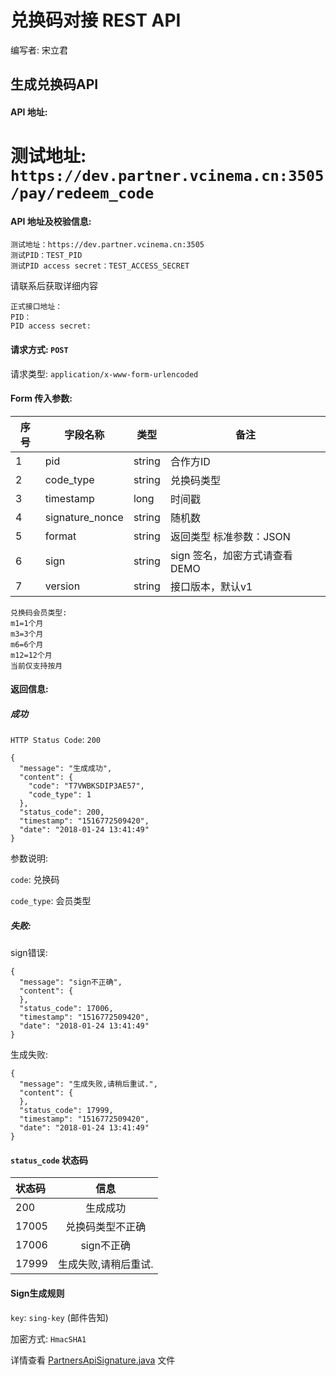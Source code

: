 # 兑换码对接 REST API

编写者: 宋立君 

## 生成兑换码API

#### API 地址: 

测试地址: `https://dev.partner.vcinema.cn:3505/pay/redeem_code`
=======
#### API 地址及校验信息: 
```
测试地址：https://dev.partner.vcinema.cn:3505
测试PID：TEST_PID
测试PID access secret：TEST_ACCESS_SECRET
```

请联系后获取详细内容
```
正式接口地址：
PID：
PID access secret:
```

#### 请求方式: `POST`

请求类型: `application/x-www-form-urlencoded`

#### Form 传入参数:

序号  | 字段名称 |   类型   | 备注
---- | ------- | ------ | -----
  1  |  pid    | string  | 合作方ID
  2  | code_type | string | 兑换码类型
  3  | timestamp | long   | 时间戳
  4  | signature_nonce  | string | 随机数
  5  | format    | string |  返回类型 标准参数：JSON
  6  | sign | string | sign 签名，加密方式请查看DEMO
  7  | version | string | 接口版本，默认v1
```
兑换码会员类型: 
m1=1个月 
m3=3个月 
m6=6个月
m12=12个月
当前仅支持按月
```

#### 返回信息:

##### 成功

`HTTP Status Code`: `200`

```
{
  "message": "生成成功",
  "content": {
    "code": "T7VWBKSDIP3AE57",
    "code_type": 1
  },
  "status_code": 200,
  "timestamp": "1516772509420",
  "date": "2018-01-24 13:41:49"
}
```


参数说明:

`code`: 兑换码

`code_type`: 会员类型 

##### 失败:

sign错误:

```
{
  "message": "sign不正确",
  "content": {
  },
  "status_code": 17006,
  "timestamp": "1516772509420",
  "date": "2018-01-24 13:41:49"
}
```

生成失败:

```
{
  "message": "生成失败,请稍后重试.",
  "content": {
  },
  "status_code": 17999,
  "timestamp": "1516772509420",
  "date": "2018-01-24 13:41:49"
}
```

#### `status_code` 状态码

| 状态码  | 信息  |  
| :------------ |:---------------:| 
| 200      | 生成成功 |
| 17005      | 兑换码类型不正确       |
| 17006      | sign不正确        |
| 17999      | 生成失败,请稍后重试.       |

#### Sign生成规则

`key`: `sing-key` (邮件告知)

加密方式: `HmacSHA1`

详情查看 [PartnersApiSignature.java](https://github.com/pumpkin-movie/pumpkin_partner_api_demo/blob/master/src/main/java/cn/vcinema/partner/PartnersApiSignature.java) 文件


